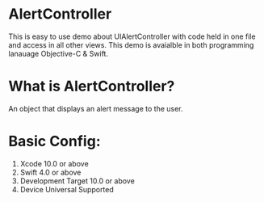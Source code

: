 # AlertController

This is easy to use demo about UIAlertController with code held in one file and access in all other views. This demo is avaialble in both programming lanauage Objective-C & Swift.

# What is AlertController?

An object that displays an alert message to the user.

# Basic Config:

1. Xcode 10.0 or above
2. Swift 4.0 or above
3. Development Target 10.0 or above
4. Device Universal Supported

